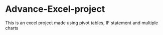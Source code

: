 # Advance-Excel-project
This is an excel project made using pivot tables, IF statement and multiple charts
